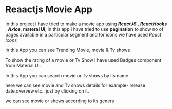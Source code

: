 # Reaactjs Movie App

In this project i have tried to make a movie app using **_ReactJS_** , **_ReactHooks_** , **_Axios_**, **materal Ui**, in this app i have tried to use **pagination** to show no of pages available in a particular segment and for icons we have used *React Icons*

In this App you can see Trending Movie, movie & Tv shows

To show the rating of a movie or Tv Show i have used Badges component from Material Ui.

In this App you can search movie or Tv shows by its name.

here we can see movie and Tv shows details for example- release date,overvew etc.. just by clicking on it.

we can see movie or shows according to its geners

